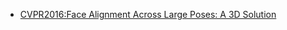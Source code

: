 - [CVPR2016:Face Alignment Across Large Poses: A 3D Solution](http://www.cbsr.ia.ac.cn/users/xiangyuzhu/projects/3DDFA/main.htm)

